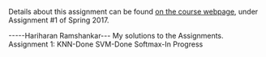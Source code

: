 Details about this assignment can be found [on the course webpage](http://cs231n.github.io/), under Assignment #1 of Spring 2017.

-----Hariharan Ramshankar---
My solutions to the Assignments.
Assignment 1:
  KNN-Done
  SVM-Done
  Softmax-In Progress

